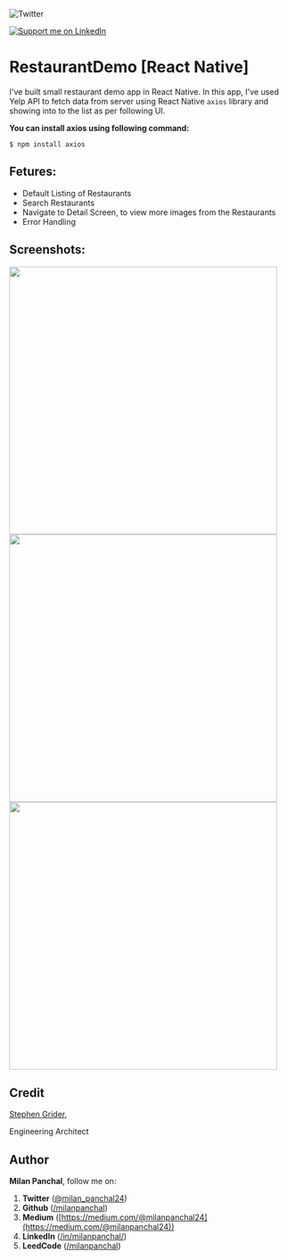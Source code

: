 ![Twitter](https://img.shields.io/twitter/follow/milan_panchal24?style=social)

<a href="https://www.linkedin.com/in/milanpanchal/">
    <img src="https://img.shields.io/badge/Support-Recommend%2FEndorse%20me%20on%20Linkedin-blue?style=for-the-badge&logo=linkedin" alt="Support me on LinkedIn" /></a>
    
# RestaurantDemo [React Native]
I've built small restaurant demo app in React Native. In this app, I've used Yelp API to fetch data from server using React Native `axios` library and showing into to the list as per following UI.

**You can install axios using following command:**

```$ npm install axios```



## Fetures:

* Default Listing of Restaurants
* Search Restaurants
* Navigate to Detail Screen, to view more images from the Restaurants
* Error Handling



## Screenshots:

<img src="Screenshots/FoodDemo_1.png" height="480"/>
<img src="Screenshots/FoodDemo_2.png" height="480"/>
<img src="Screenshots/FoodDemo_3.png" height="480"/>



## Credit

[Stephen Grider](https://twitter.com/ste_grider), 

Engineering Architect



## Author

**Milan Panchal**, follow me on:

1. **Twitter** ([@milan_panchal24](https://twitter.com/milan_panchal24))
2. **Github** ([/milanpanchal](https://github.com/milanpanchal/))
3. **Medium** ([https://medium.com/@milanpanchal24](https://medium.com/@milanpanchal24))
4. **LinkedIn** ([/in/milanpanchal/](https://www.linkedin.com/in/milanpanchal/))
2. **LeedCode** ([/milanpanchal](https://leetcode.com/milanpanchal/))
